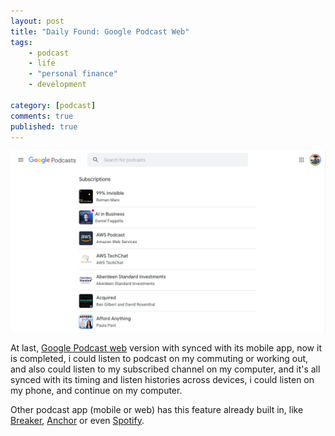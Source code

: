 ```yaml
---
layout: post
title: "Daily Found: Google Podcast Web"
tags: 
    - podcast
    - life
    - "personal finance"
    - development
        
category: [podcast]
comments: true
published: true
---
```


![](/images/posts/google-podcast.png "My subscribed Podcast channel")

At last, [Google Podcast web](https://podcasts.google.com/) version with synced with its mobile app, now it is completed, i could listen to podcast on my commuting or working out, and also could listen to my subscribed channel on my computer, and it's all synced with its timing and listen histories across devices, i could listen on my phone, and continue on my computer.

Other podcast app (mobile or web) has this feature already built in, like [Breaker](https://www.breaker.audio/), [Anchor](https://anchor.fm/) or even [Spotify](https://spotify.com/).